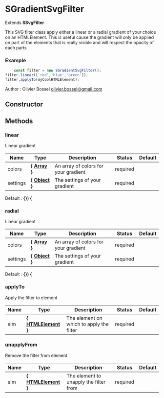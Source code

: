 # SGradientSvgFilter

Extends **SSvgFilter**

This SVG filter class apply either a linear or a radial gradient of your choice
on an HTMLElement.
This is useful cause the gradient will only be applied on part of the elements that is really visible and will respect the opacity
of each parts


### Example
```js
	const filter = new SGradientSvgFilter();
filter.linear(['red','blue','green']);
filter.applyTo(myCoolHTMLElement);
```
Author : Olivier Bossel <olivier.bossel@gmail.com>


## Constructor







## Methods


### linear

Linear gradient


Name  |  Type  |  Description  |  Status  |  Default
------------  |  ------------  |  ------------  |  ------------  |  ------------
colors  |  **{ [Array](https://developer.mozilla.org/fr/docs/Web/JavaScript/Reference/Objets_globaux/Array) }**  |  An array of colors for your gradient  |  required  |
settings  |  **{ [Object](https://developer.mozilla.org/fr/docs/Web/JavaScript/Reference/Objets_globaux/Object) }**  |  The settings of your gradient  |  required  |

Default : **{}) {**


### radial

Linear gradient


Name  |  Type  |  Description  |  Status  |  Default
------------  |  ------------  |  ------------  |  ------------  |  ------------
colors  |  **{ [Array](https://developer.mozilla.org/fr/docs/Web/JavaScript/Reference/Objets_globaux/Array) }**  |  An array of colors for your gradient  |  required  |
settings  |  **{ [Object](https://developer.mozilla.org/fr/docs/Web/JavaScript/Reference/Objets_globaux/Object) }**  |  The settings of your gradient  |  required  |

Default : **{}) {**


### applyTo

Apply the filter to element


Name  |  Type  |  Description  |  Status  |  Default
------------  |  ------------  |  ------------  |  ------------  |  ------------
elm  |  **{ [HTMLElement](https://developer.mozilla.org/fr/docs/Web/API/HTMLElement) }**  |  The element on which to apply the filter  |  required  |


### unapplyFrom

Remove the filter from element


Name  |  Type  |  Description  |  Status  |  Default
------------  |  ------------  |  ------------  |  ------------  |  ------------
elm  |  **{ [HTMLElement](https://developer.mozilla.org/fr/docs/Web/API/HTMLElement) }**  |  The element to unapply the filter from  |  required  |